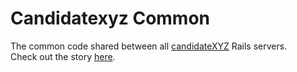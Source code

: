 # Candidatexyz Common

The common code shared between all [candidateXYZ](https://candidatexyz.com) Rails servers.  
Check out the story [here](https://jakekinsella.com/projects/candidatexyz).
